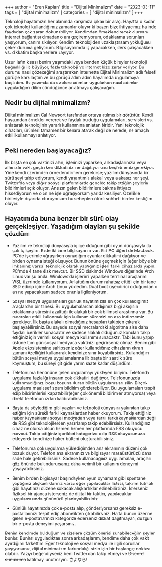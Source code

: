 +++
author = "Eren Kaplan"
title = "Dijital Minimalizm"
date = "2023-03-11"
tags = [
    "dijital minimalizm"
]
categories = [
    "dijital minimalizm"
]
+++

Teknoloji hayatımızın her alanında karşımıza çıkan bir araç. Hayatta o kadar çok teknoloji kullandığımız zamanlar oluyor ki bazen bize ihtiyacımız halinde faydadan çok zararı dokunabiliyor.  Kendimden örneklendirecek olursam internet bağlantısı olmadan o anı geçiremiyorum, odaklanma sorunları yaşıyorum, canım sıkılıyor. Kendimi teknolojiden uzaklaştırsam yokluğunu çeker duruma geliyorum. Bilgisayarımda iş yapacakken, ders çalışacakken vs. dikkatim başka yerlere kayıyor.

Uzun lafın kısası benim yaşımdaki veya benden küçük bireyler teknoloji bağımlılığı ile büyüyor, fazla teknoloji ve internet bize zarar veriyor. Bu durumu nasıl çözeceğimi araştırırken internette Dijital Minimalizm adlı felsefi görüşle karşılaştım ve bu görüşü adım adım hayatımda uygulamaya başladım. Bu yazımda da sizelere adımları uygularken nasıl adımlar uyguladığımı dilim döndüğünce anlatmaya çalışacağım.

## Nedir bu dijital minimalizm?

Dijital minimalizm Cal Newport tarafından ortaya atılmış bir görüştür. Kendi hayatından örnekler vererek ve faydalı bulduğu uygulamaları, servisleri vs. anlatarak teknolojinin yararlı kullanımına anlatan biridir. Yani teknolojik cihazları, ürünleri tamamen bir kenara atarak değil de nerede, ne amaçla etkili kullanmayı anlatıyor.

## Peki nereden başlayacağız?

İlk başta en çok vaktinizi alan, işlerinizi yaparken, arkadaşlarınızla veya ailenizle vakit geçirirken dikkatinizi ne dağıtıyor onu keşfetmeniz gerekiyor. Yine kendi üzerimden örneklendirmem gerekirse; yazılım dünyasında bir sürü şeyi takip ediyorum, kendi yaşantımla alakalı veya alakasız her şeyi. Twitter’da veya diğer sosyal platformlarda genelde takip ettiğim şeylerin bildirimleri açık oluyor. Ansızın gelen bildirimlere bakma ihtiyacı hissediyorum ve o an ne işle uğraşıyorsam yarıda kesiliyor. Özellikle birileriyle dışarıda oturuyorsam bu sebepten ötürü sohbeti birden kestiğim oluyor.

## Hayatımda buna benzer bir sürü olay gerçekleşiyor. Yaşadığım olayları şu şekilde çözdüm

- Yazılım ve teknoloji dünyasıyla iç içe olduğum gibi oyun dünyasıyla da çok iç içeyim. Evde iki tane bilgisayarım var. Biri PC diğeri de Macbook. PC’de işlerimle uğraşırken oynadığım oyunlar dikkatimi dağıtıyor ve birden oynama isteği oluşuyor. Bunun önüne geçmek için (eğer böyle bir imkanınız varsa) teknolojik olarak yaptığınız işleri farklı cihazlarda yapın. PC’mde 4 tane disk mevcut. Bir SSD diskimde Windows diğerinde Arch Linux var şu anda. Windows’da işlerimi yaparken terminal araçlarımı WSL üzerinde kullanıyorum. Anlattığım durum rahatsız ettiği için bir tane SSD edinip içine Arch Linux yükledim. Dual boot üşendirici olduğundan o an ne yapacaksam sadece onunla ilgileniyorum.

- Sosyal medya uygulamaları günlük hayatımızda en çok kullandığımız araçlardan bir tanesi. Bu uygulamalardan aldığımız bilgi akışının odaklanma süresini azalttığı ile alakalı bir çok bilimsel araştırma var. Bu mecraları etkili kullanmak için kullanım süremizi en aza indirmemiz gerekiyor. İlk başta alakalı olmadığınız hesapları takipten çıkarak başlayabilirsiniz. Bu sayede sosyal mecralardaki algoritma size daha faydalı içerikler sunacaktır ve sadece alakalı olduğunuz konuları takip ettiğiniz için verimli sosyal medya kullanımı sunacaktır. Tabi bunu yapıp üstüne tüm gün sosyal medyada vaktinizi geçirirseniz olmaz. Benim gibi Apple ekosistemine sahipseniz eğer kullandığınız cihazların ekran zamanı özelliğini kullanarak kendinize sınır koyabilirsiniz. Kullandığım bütün sosyal medya uygulamalarına ilk başta bir saatlik süre koymuştum, bu süreyi git gide yarım saate kadar düşürdüm.

- Telefonuma her önüne gelen uygulamayı yükleyen biriyim. Telefonda uygulama fazlalığı insanın çok dikkatini dağıtıyor. Telefonunuzda kullanmadığınız, boşu boşuna duran bütün uygulamaları silin. Birçok uygulama maalesef spam bildirim gönderebiliyor. Bu uygulamaları tespit edip bildirimlerini kapatabilir(eğer çok önemli bildirimler atmıyorsa) veya direkt telefonunuzdan kaldırabilirsiniz.

- Başta da söylediğim gibi yazılım ve teknoloji dünyasını yakından takip ettiğim için sürekli farklı kaynaklardan haber okuyorum. Takip ettiğiniz haber kaynaklarını sosyal medyadan veya farklı farklı kaynaklardan değil de RSS gibi teknolojilerden yararlanıp takip edebilirsiniz. Kullandığınız cihaz ne olursa olsun hemen hemen her platformda RSS okuyucu mevcut. Takip ettiğiniz içerikleri kategorize edip RSS okuyucunuza ekleyerek kendinize haber bülteni oluşturabilirsiniz.

- Telefonuma çok uygulama yüklediğimden ana ekranımın düzeni çok bozuk oluyor. Telefon ana ekranınızı ve bilgisayar masaüstünüzü daha sade hale getirebilirsiniz. Sadece kullanacağınız uygulamaları, araçları göz önünde bulundurursanız daha verimli bir kullanım deneyimi yaşayabilirsiniz.

- Benim birden bilgisayar başındayken oyun oynamam gibi spontane yaptığınız alışkanlıklarınız varsa eğer yapılacaklar listesi, takvim tutmak gibi hayatınızı düzene sokacak alışkanlıklar edinebilirsiniz. İsterseniz fiziksel bir ajanda isterseniz de dijital bir taktim, yapılacaklar uygulamasında gününüzü planlayabilirsiniz.

- Günlük hayatınızda çok e-posta alıp, gönderiyorsanız gereksiz e-posta’larınızı tespit edip abonelikten çıkabilirsiniz. Hatta bunun üzerine gelen e-posta’larınızı kategorize ederseniz dikkat dağıtmayan, düzgün bir e-posta deneyimi yaşarsınız.

Benim kendimde bulduğum ve sizelere çözüm önerisi sunabileceğim şeyler bunlar. Bunları uyguladıktan sonra arkadaşlarım, kendime daha çok vakit ayırdığımı farkettim. Eğer teknoloji ve sosyal medya ile ilgili sorunlar yaşıyorsanız, dijital minimalizm farkındalığı sizin için bir başlangıç noktası olabilir. Yazıyı beğendiyseniz beni Twitter’dan takip etmeyi ve ~~Discord sunucuma~~ katılmayı unutmayın. さよなら!

